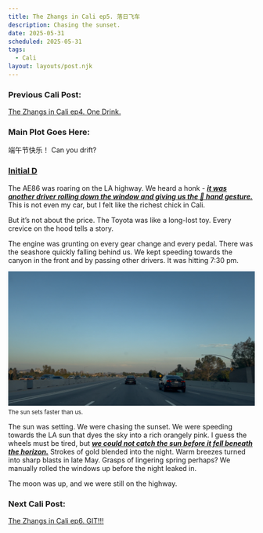 ```yaml
---
title: The Zhangs in Cali ep5. 落日飞车
description: Chasing the sunset.
date: 2025-05-31
scheduled: 2025-05-31
tags:
  - Cali
layout: layouts/post.njk
---
```


<h3>Previous Cali Post:</h3>
<a href="{{ '/posts/calistoryep4/' | url }}"> The Zhangs in Cali ep4. One Drink.</a>

<h3>Main Plot Goes Here:</h3>

端午节快乐！
Can you drift?

<h3>
<a href="https://en.wikipedia.org/wiki/Initial_D_(film)">Initial D</a>
</h3>

The AE86 was roaring on the LA highway. We heard a honk - ***<u>it was another driver rolling down the window and giving us the 🤙 hand gesture.***</u> This is not even my car, but I felt like the richest chick in Cali.

But it’s not about the price. The Toyota was like a long-lost toy. Every crevice on the hood tells a story.

The engine was grunting on every gear change and every pedal. There was the seashore quickly falling behind us. We kept speeding towards the canyon in the front and by passing other drivers. It was hitting 7:30 pm.

![Chasing Sunset](/img/blog4.0/chasing-sunset.jpg)
<small>The sun sets faster than us.</small>

The sun was setting. We were chasing the sunset. We were speeding towards the LA sun that dyes the sky into a rich orangely pink. I guess the wheels must be tired, but ***<u>we could not catch the sun before it fell beneath the horizon.***</u> Strokes of gold blended into the night. Warm breezes turned into sharp blasts in late May. Grasps of lingering spring perhaps? We manually rolled the windows up before the night leaked in.

The moon was up, and we were still on the highway.

<h3>Next Cali Post:</h3>
<a href="{{ '/posts/calistoryep6/' | url }}">The Zhangs in Cali ep6. GIT!!!</a>

